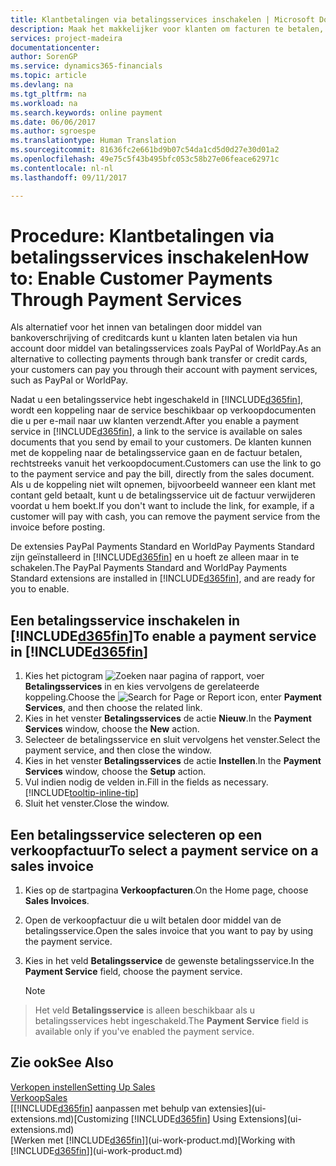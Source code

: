 ```yaml
---
title: Klantbetalingen via betalingsservices inschakelen | Microsoft Docs
description: Maak het makkelijker voor klanten om facturen te betalen, door betalingsservices in te schakelen.
services: project-madeira
documentationcenter: 
author: SorenGP
ms.service: dynamics365-financials
ms.topic: article
ms.devlang: na
ms.tgt_pltfrm: na
ms.workload: na
ms.search.keywords: online payment
ms.date: 06/06/2017
ms.author: sgroespe
ms.translationtype: Human Translation
ms.sourcegitcommit: 81636fc2e661bd9b07c54da1cd5d0d27e30d01a2
ms.openlocfilehash: 49e75c5f43b495bfc053c58b27e06feace62971c
ms.contentlocale: nl-nl
ms.lasthandoff: 09/11/2017

---
```

# <a name="how-to-enable-customer-payments-through-payment-services"></a><span data-ttu-id="6598e-103">Procedure: Klantbetalingen via betalingsservices inschakelen</span><span class="sxs-lookup"><span data-stu-id="6598e-103">How to: Enable Customer Payments Through Payment Services</span></span>
<span data-ttu-id="6598e-104">Als alternatief voor het innen van betalingen door middel van bankoverschrijving of creditcards kunt u klanten laten betalen via hun account door middel van betalingsservices zoals PayPal of WorldPay.</span><span class="sxs-lookup"><span data-stu-id="6598e-104">As an alternative to collecting payments through bank transfer or credit cards, your customers can pay you through their account with payment services, such as PayPal or WorldPay.</span></span>  

<span data-ttu-id="6598e-105">Nadat u een betalingsservice hebt ingeschakeld in [!INCLUDE[d365fin](includes/d365fin_md.md)], wordt een koppeling naar de service beschikbaar op verkoopdocumenten die u per e-mail naar uw klanten verzendt.</span><span class="sxs-lookup"><span data-stu-id="6598e-105">After you enable a payment service in [!INCLUDE[d365fin](includes/d365fin_md.md)], a link to the service is available on sales documents that you send by email to your customers.</span></span> <span data-ttu-id="6598e-106">De klanten kunnen met de koppeling naar de betalingsservice gaan en de factuur betalen, rechtstreeks vanuit het verkoopdocument.</span><span class="sxs-lookup"><span data-stu-id="6598e-106">Customers can use the link to go to the payment service and pay the bill, directly from the sales document.</span></span> <span data-ttu-id="6598e-107">Als u de koppeling niet wilt opnemen, bijvoorbeeld wanneer een klant met contant geld betaalt, kunt u de betalingsservice uit de factuur verwijderen voordat u hem boekt.</span><span class="sxs-lookup"><span data-stu-id="6598e-107">If you don't want to include the link, for example, if a customer will pay with cash, you can remove the payment service from the invoice before posting.</span></span>  

<span data-ttu-id="6598e-108">De extensies PayPal Payments Standard en WorldPay Payments Standard zijn geïnstalleerd in [!INCLUDE[d365fin](includes/d365fin_md.md)] en u hoeft ze alleen maar in te schakelen.</span><span class="sxs-lookup"><span data-stu-id="6598e-108">The PayPal Payments Standard and WorldPay Payments Standard extensions are installed in [!INCLUDE[d365fin](includes/d365fin_md.md)], and are ready for you to enable.</span></span>  

## <a name="to-enable-a-payment-service-in-included365finincludesd365finmdmd"></a><span data-ttu-id="6598e-109">Een betalingsservice inschakelen in [!INCLUDE[d365fin](includes/d365fin_md.md)]</span><span class="sxs-lookup"><span data-stu-id="6598e-109">To enable a payment service in [!INCLUDE[d365fin](includes/d365fin_md.md)]</span></span>
1. <span data-ttu-id="6598e-110">Kies het pictogram ![Zoeken naar pagina of rapport](media/ui-search/search_small.png "pictogram Zoeken naar pagina of rapport"), voer **Betalingsservices** in en kies vervolgens de gerelateerde koppeling.</span><span class="sxs-lookup"><span data-stu-id="6598e-110">Choose the ![Search for Page or Report](media/ui-search/search_small.png "Search for Page or Report icon") icon, enter **Payment Services**, and then choose the related link.</span></span>  
2. <span data-ttu-id="6598e-111">Kies in het venster **Betalingsservices** de actie **Nieuw**.</span><span class="sxs-lookup"><span data-stu-id="6598e-111">In the **Payment Services** window, choose the **New** action.</span></span>  
3. <span data-ttu-id="6598e-112">Selecteer de betalingsservice en sluit vervolgens het venster.</span><span class="sxs-lookup"><span data-stu-id="6598e-112">Select the payment service, and then close the window.</span></span>  
4. <span data-ttu-id="6598e-113">Kies in het venster **Betalingsservices** de actie **Instellen**.</span><span class="sxs-lookup"><span data-stu-id="6598e-113">In the **Payment Services** window, choose the **Setup** action.</span></span>  
5. <span data-ttu-id="6598e-114">Vul indien nodig de velden in.</span><span class="sxs-lookup"><span data-stu-id="6598e-114">Fill in the fields as necessary.</span></span> [!INCLUDE[tooltip-inline-tip](includes/tooltip-inline-tip_md.md)]  
6. <span data-ttu-id="6598e-115">Sluit het venster.</span><span class="sxs-lookup"><span data-stu-id="6598e-115">Close the window.</span></span>  

## <a name="to-select-a-payment-service-on-a-sales-invoice"></a><span data-ttu-id="6598e-116">Een betalingsservice selecteren op een verkoopfactuur</span><span class="sxs-lookup"><span data-stu-id="6598e-116">To select a payment service on a sales invoice</span></span>
1. <span data-ttu-id="6598e-117">Kies op de startpagina **Verkoopfacturen**.</span><span class="sxs-lookup"><span data-stu-id="6598e-117">On the Home page, choose **Sales Invoices**.</span></span>  
2. <span data-ttu-id="6598e-118">Open de verkoopfactuur die u wilt betalen door middel van de betalingsservice.</span><span class="sxs-lookup"><span data-stu-id="6598e-118">Open the sales invoice that you want to pay by using the payment service.</span></span>  
3. <span data-ttu-id="6598e-119">Kies in het veld **Betalingsservice** de gewenste betalingsservice.</span><span class="sxs-lookup"><span data-stu-id="6598e-119">In the **Payment Service** field, choose the payment service.</span></span>  
  
    > [!NOTE]  
>   <span data-ttu-id="6598e-120">Het veld **Betalingsservice** is alleen beschikbaar als u betalingsservices hebt ingeschakeld.</span><span class="sxs-lookup"><span data-stu-id="6598e-120">The **Payment Service** field is available only if you've enabled the payment service.</span></span>  

## <a name="see-also"></a><span data-ttu-id="6598e-121">Zie ook</span><span class="sxs-lookup"><span data-stu-id="6598e-121">See Also</span></span>  
[<span data-ttu-id="6598e-122">Verkopen instellen</span><span class="sxs-lookup"><span data-stu-id="6598e-122">Setting Up Sales</span></span>](sales-setup-sales.md)  
[<span data-ttu-id="6598e-123">Verkoop</span><span class="sxs-lookup"><span data-stu-id="6598e-123">Sales</span></span>](sales-manage-sales.md)  
<span data-ttu-id="6598e-124">[[!INCLUDE[d365fin](includes/d365fin_md.md)] aanpassen met behulp van extensies](ui-extensions.md)</span><span class="sxs-lookup"><span data-stu-id="6598e-124">[Customizing [!INCLUDE[d365fin](includes/d365fin_md.md)] Using Extensions](ui-extensions.md)</span></span>  
<span data-ttu-id="6598e-125">[Werken met [!INCLUDE[d365fin](includes/d365fin_md.md)]](ui-work-product.md)</span><span class="sxs-lookup"><span data-stu-id="6598e-125">[Working with [!INCLUDE[d365fin](includes/d365fin_md.md)]](ui-work-product.md)</span></span>  

